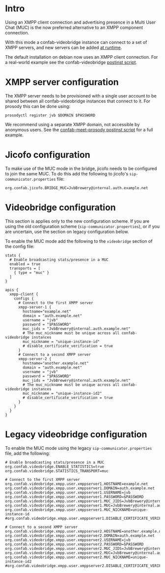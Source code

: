 # Intro
Using an XMPP client connection and advertising presence in a Multi User Chat
(MUC) is the now preferred alternative to an XMPP component connection.

With this mode a confab-videobridge instance can connect to a set of XMPP servers, and new servers 
can be added [at runtime](https://github.com/confab/confab-videobridge/blob/master/doc/rest-muc-client.md).

The default installation on debian now uses an XMPP client
connection. For a real-world example see the confab-videobridge [postinst
script](https://github.com/confab/confab-videobridge/blob/master/debian/postinst#L104).

# XMPP server configuration
The XMPP server needs to be provisioned with a single user account to be shared between all 
confab-videobridge instances that connect to it. For prosody this can be done using:

```
prosodyctl register jvb $DOMAIN $PASSWORD
```

We recommend using a separate XMPP domain, not accessible by anonymous users.
See the [confab-meet-prosody postinst
script](https://github.com/confab/confab-meet/blob/master/debian/confab-meet-prosody.postinst)
for a full example.

# Jicofo configuration
To make use of the MUC mode in the bridge, jicofo needs to be configured to
join the same MUC. To do this add the following to jicofo's `sip-communicator.properties` file:
```
org.confab.jicofo.BRIDGE_MUC=JvbBrewery@internal.auth.example.net
```

# Videobridge configuration
This section is applies only to the new configuration scheme. If you are using the
old configuration scheme (`sip-communicator.properties`), or if you are
uncertain, use the section on legacy configuration below.

To enable the MUC mode add the following to the `videobridge` section of the config file:
```
stats {
  # Enable broadcasting stats/presence in a MUC
  enabled = true
  transports = [
    { type = "muc" }
  ]
}

apis {
  xmpp-client {
    configs {
      # Connect to the first XMPP server
      xmpp-server-1 {
        hostname="example.net"
        domain = "auth.example.net"
        username = "jvb"
        password = "$PASSWORD"
        muc_jids = "JvbBrewery@internal.auth.example.net"
        # The muc_nickname must be unique across all confab-videobridge instances
        muc_nickname = "unique-instance-id"
        # disable_certificate_verification = true
      }
      # Connect to a second XMPP server
      xmpp-server-2 {
        hostname="another.example.net"
        domain = "auth.example.net"
        username = "jvb"
        password = "$PASSWORD"
        muc_jids = "JvbBrewery@internal.auth.example.net"
        # The muc_nickname must be unique across all confab-videobridge instances
        muc_nickname = "unique-instance-id2"
        # disable_certificate_verification = true
      }
    }
  }
}

```

# Legacy videobridge configuration
To enable the MUC mode using the legacy `sip-communicator.properties` file, add the following:
```
# Enable broadcasting stats/presence in a MUC
org.confab.videobridge.ENABLE_STATISTICS=true
org.confab.videobridge.STATISTICS_TRANSPORT=muc

# Connect to the first XMPP server
org.confab.videobridge.xmpp.user.xmppserver1.HOSTNAME=example.net
org.confab.videobridge.xmpp.user.xmppserver1.DOMAIN=auth.example.net
org.confab.videobridge.xmpp.user.xmppserver1.USERNAME=jvb
org.confab.videobridge.xmpp.user.xmppserver1.PASSWORD=$PASSWORD
org.confab.videobridge.xmpp.user.xmppserver1.MUC_JIDS=JvbBrewery@internal.auth.example.net
org.confab.videobridge.xmpp.user.xmppserver1.MUC=JvbBrewery@internal.auth.boris2.confab.net
org.confab.videobridge.xmpp.user.xmppserver1.MUC_NICKNAME=unique-instance-id
#org.confab.videobridge.xmpp.user.xmppserver1.DISABLE_CERTIFICATE_VERIFICATION=true

# Connect to a second XMPP server
org.confab.videobridge.xmpp.user.xmppserver2.HOSTNAME=another.example.net
org.confab.videobridge.xmpp.user.xmppserver2.DOMAIN=auth.example.net
org.confab.videobridge.xmpp.user.xmppserver2.USERNAME=jvb
org.confab.videobridge.xmpp.user.xmppserver2.PASSWORD=$PASSWORD
org.confab.videobridge.xmpp.user.xmppserver2.MUC_JIDS=JvbBrewery@internal.auth.example.net
org.confab.videobridge.xmpp.user.xmppserver2.MUC=JvbBrewery@internal.auth.boris2.confab.net
org.confab.videobridge.xmpp.user.xmppserver2.MUC_NICKNAME=unique-instance-id2
#org.confab.videobridge.xmpp.user.xmppserver2.DISABLE_CERTIFICATE_VERIFICATION=true
```
